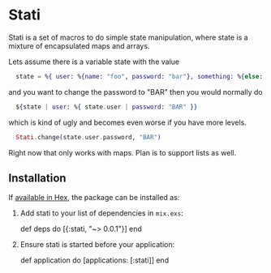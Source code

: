 # Stati

Stati is a set of macros to do simple state manipulation, where state is a mixture
of encapsulated maps and arrays.

Lets assume there is a variable state with the value

```elixir
  state = %{ user: %{name: "foo", password: "bar"}, something: %{else: "bar"} }
```

and you want to change the password to "BAR" then you would normally do

```elixir
  ${state | user: %{ state.user | password: "BAR" }}
```

which is kind of ugly and becomes even worse if you have more levels.

```elixir
  Stati.change(state.user.password, "BAR")
```

Right now that only works with maps. Plan is to support lists as well.

## Installation

If [available in Hex](https://hex.pm/docs/publish), the package can be installed as:

  1. Add stati to your list of dependencies in `mix.exs`:

        def deps do
          [{:stati, "~> 0.0.1"}]
        end

  2. Ensure stati is started before your application:

        def application do
          [applications: [:stati]]
        end
